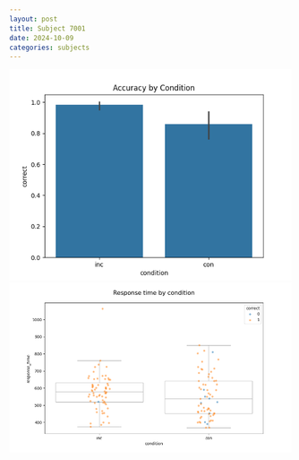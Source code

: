 ```yaml
---
layout: post
title: Subject 7001
date: 2024-10-09
categories: subjects
---
```


![](data/7001/run-8/7001_NF_acc.png)
![](data/7001/run-8/7001_NF_rt.png)
